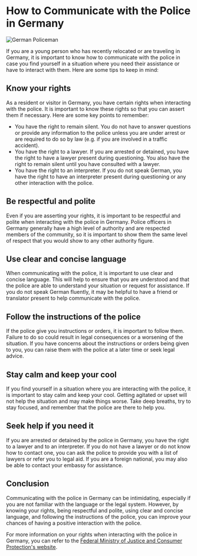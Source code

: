 # How to Communicate with the Police in Germany
![German Policeman](https://github.com/handbookhub/laws/blob/2e5349ce102ff2b25bfe54fe50aba3d954cef3a5/Germany/Police/German%20Policeman/icon.png)

If you are a young person who has recently relocated or are traveling in Germany, it is important to know how to communicate with the police in case you find yourself in a situation where you need their assistance or have to interact with them. Here are some tips to keep in mind:

## Know your rights
As a resident or visitor in Germany, you have certain rights when interacting with the police. It is important to know these rights so that you can assert them if necessary. Here are some key points to remember:

- You have the right to remain silent. You do not have to answer questions or provide any information to the police unless you are under arrest or are required to do so by law (e.g. if you are involved in a traffic accident).
- You have the right to a lawyer. If you are arrested or detained, you have the right to have a lawyer present during questioning. You also have the right to remain silent until you have consulted with a lawyer.
- You have the right to an interpreter. If you do not speak German, you have the right to have an interpreter present during questioning or any other interaction with the police.

## Be respectful and polite
Even if you are asserting your rights, it is important to be respectful and polite when interacting with the police in Germany. Police officers in Germany generally have a high level of authority and are respected members of the community, so it is important to show them the same level of respect that you would show to any other authority figure.

## Use clear and concise language
When communicating with the police, it is important to use clear and concise language. This will help to ensure that you are understood and that the police are able to understand your situation or request for assistance. If you do not speak German fluently, it may be helpful to have a friend or translator present to help communicate with the police.

## Follow the instructions of the police
If the police give you instructions or orders, it is important to follow them. Failure to do so could result in legal consequences or a worsening of the situation. If you have concerns about the instructions or orders being given to you, you can raise them with the police at a later time or seek legal advice.

## Stay calm and keep your cool
If you find yourself in a situation where you are interacting with the police, it is important to stay calm and keep your cool. Getting agitated or upset will not help the situation and may make things worse. Take deep breaths, try to stay focused, and remember that the police are there to help you.

## Seek help if you need it
If you are arrested or detained by the police in Germany, you have the right to a lawyer and to an interpreter. If you do not have a lawyer or do not know how to contact one, you can ask the police to provide you with a list of lawyers or refer you to legal aid. If you are a foreign national, you may also be able to contact your embassy for assistance.

## Conclusion
Communicating with the police in Germany can be intimidating, especially if you are not familiar with the language or the legal system. However, by knowing your rights, being respectful and polite, using clear and concise language, and following the instructions of the police, you can improve your chances of having a positive interaction with the police.

For more information on your rights when interacting with the police in Germany, you can refer to the [Federal Ministry of Justice and Consumer Protection's website](https://www.bmjv.de/EN/Topics/Police/police_node.html).
